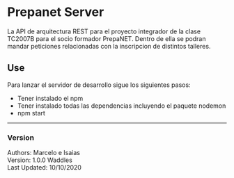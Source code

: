 # Prepanet Server

La API de arquitectura REST para el proyecto integrador de la clase TC2007B para el socio formador PrepaNET. Dentro de ella se podran mandar peticiones relacionadas con la inscripcion de distintos talleres.

## Use
Para lanzar el servidor de desarrollo sigue los siguientes pasos:
* Tener instalado el npm
* Tener instalado todas las dependencias incluyendo el paquete nodemon
* npm start


---
### Version
Authors: Marcelo e Isaias  
Version: 1.0.0 Waddles  
Last Updated: 10/10/2020  